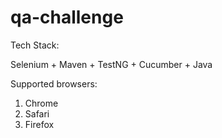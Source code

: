 # qa-challenge

Tech Stack: 

Selenium + Maven + TestNG + Cucumber + Java

Supported browsers:
1. Chrome
2. Safari
3. Firefox
